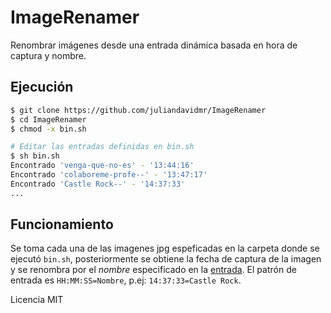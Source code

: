# ImageRenamer
Renombrar imágenes desde una entrada dinámica basada en hora de captura y nombre. 

## Ejecución
```bash
$ git clone https://github.com/juliandavidmr/ImageRenamer
$ cd ImageRenamer
$ chmod -x bin.sh

# Editar las entradas definidas en bin.sh
$ sh bin.sh
Encontrado 'venga-que-no-es' - '13:44:16'
Encontrado 'colaboreme-profe--' - '13:47:17'
Encontrado 'Castle Rock--' - '14:37:33'
...
```

## Funcionamiento
Se toma cada una de las imagenes jpg espeficadas en la carpeta donde se ejecutó `bin.sh`, posteriormente se obtiene la fecha de captura de la imagen y se renombra por el _nombre_ especificado en la [entrada](https://github.com/juliandavidmr/ImageRenamer/blob/master/bin.sh#L3).
El patrón de entrada es `HH:MM:SS=Nombre`, p.ej: `14:37:33=Castle Rock`.


Licencia MIT
